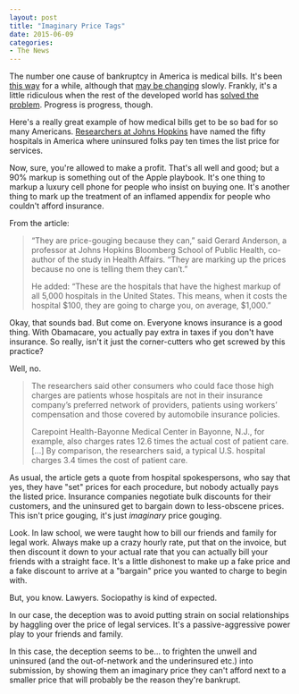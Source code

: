 ```yaml
---
layout: post
title: "Imaginary Price Tags"
date: 2015-06-09
categories: 
- The News
---
```


The number one cause of bankruptcy in America is medical bills. It's been [this way][1] for a while, although that [may be changing][2] slowly. Frankly, it's a little ridiculous when the rest of the developed world has [solved the problem][3]. Progress is progress, though.

Here's a really great example of how medical bills get to be so bad for so many Americans. [Researchers at Johns Hopkins][4] have named the fifty hospitals in America where uninsured folks pay ten times the list price for services. 

Now, sure, you're allowed to make a profit. That's all well and good; but a 90% markup is something out of the Apple playbook. It's one thing to markup a luxury cell phone for people who insist on buying one. It's another thing to mark up the treatment of an inflamed appendix for people who couldn't afford insurance.

From the article:

> “They are price-gouging because they can,” said Gerard Anderson, a professor at Johns Hopkins Bloomberg School of Public Health, co-author of the study in Health Affairs. “They are marking up the prices because no one is telling them they can’t.”
>
> He added: “These are the hospitals that have the highest markup of all 5,000 hospitals in the United States. This means, when it costs the hospital $100, they are going to charge you, on average, $1,000.”

Okay, that sounds bad. But come on. Everyone knows insurance is a good thing. With Obamacare, you actually pay extra in taxes if you don't have insurance. So really, isn't it just the corner-cutters who get screwed by this practice?

Well, no.

> The researchers said other consumers who could face those high charges are patients whose hospitals are not in their insurance company’s preferred network of providers, patients using workers’ compensation and those covered by automobile insurance policies.
>
> Carepoint Health-Bayonne Medical Center in Bayonne, N.J., for example, also charges rates 12.6 times the actual cost of patient care. […] By comparison, the researchers said, a typical U.S. hospital charges 3.4 times the cost of patient care.

As usual, the article gets a quote from hospital spokespersons, who say that yes, they have "set" prices for each procedure, but nobody actually pays the listed price. Insurance companies negotiate bulk discounts for their customers, and the uninsured get to bargain down to less-obscene prices. This isn't price gouging, it's just *imaginary* price gouging.

Look. In law school, we were taught how to bill our friends and family for legal work. Always make up a crazy hourly rate, put that on the invoice, but then discount it down to your actual rate that you can actually bill your friends with a straight face. It's a little dishonest to make up a fake price and a fake discount to arrive at a "bargain" price you wanted to charge to begin with.

But, you know. Lawyers. Sociopathy is kind of expected.

In our case, the deception was to avoid putting strain on social relationships by haggling over the price of legal services. It's a passive-aggressive power play to your friends and family.

In this case, the deception seems to be… to frighten the unwell and uninsured (and the out-of-network and the underinsured etc.) into submission, by showing them an imaginary price they can't afford next to a smaller price that will probably be the reason they're bankrupt. 

[1]:	http://www.usatoday.com/story/news/2015/02/01/consumers-still-struggling-with-medical-debt/22587749/
[2]:	http://www.commonwealthfund.org/publications/Issue-Briefs/2015/Jan/Biennial-Health-Insurance-Survey
[3]:	http://www.theatlantic.com/international/archive/2012/06/heres-a-map-of-the-countries-that-provide-universal-health-care-americas-still-not-on-it/259153/
[4]:	http://www.washingtonpost.com/national/health-science/why-some-hospitals-can-get-away-with-price-gouging-patients-study-finds/2015/06/08/b7f5118c-0aeb-11e5-9e39-0db921c47b93_story.html